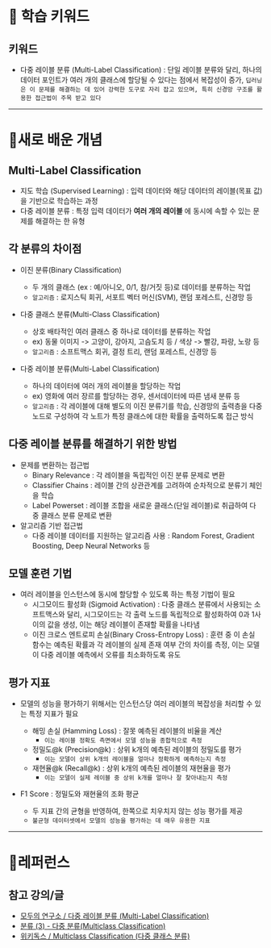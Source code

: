 # 🚀 학습 키워드

## 키워드

- 다중 레이블 분류 (Multi-Label Classification) : 단일 레이블 분류와 달리, 하나의 데이터 포인트가 여러 개의 클래스에 할당될 수 있다는 점에서 복잡성이 증가, `딥러닝은 이 문제를 해결하는 데 있어 강력한 도구로 자리 잡고 있으며, 특히 신경망 구조를 활용한 접근법이 주목 받고 있다`

---

# 📝새로 배운 개념

## Multi-Label Classification

- 지도 학습 (Supervised Learning) : 입력 데이터와 해당 데이터의 레이블(목표 값)을 기반으로 학습하는 과정
- 다중 레이블 분류 : 특정 입력 데이터가 **여러 개의 레이블** 에 동시에 속할 수 있는 문제를 해결하는 한 유형

## 각 분류의 차이점

- 이진 분류(Binary Classification)

  - 두 개의 클래스 (ex : 예/아니오, 0/1, 참/거짓 등)로 데이터를 분류하는 작업
  - `알고리즘` : 로지스틱 회귀, 서포트 벡터 머신(SVM), 랜덤 포레스트, 신경망 등

- 다중 클래스 분류(Multi-Class Classification)

  - 상호 배타적인 여러 클래스 중 하나로 데이터를 분류하는 작업
  - ex) 동물 이미지 -> 고양이, 강아지, 고슴도치 등 / 색상 -> 빨강, 파랑, 노랑 등
  - `알고리즘` : 소프트맥스 회귀, 결정 트리, 랜덤 포레스트, 신경망 등

- 다중 레이블 분류(Multi-Label Classification)
  - 하나의 데이터에 여러 개의 레이블을 할당하는 작업
  - ex) 영화에 여러 장르를 할당하는 경우, 센서데이터에 따른 냄새 분류 등
  - `알고리즘` : 각 레이블에 대해 별도의 이진 분류기를 학습, 신경망의 출력층을 다중 노드로 구성하여 각 노트가 특정 클래스에 대한 확률을 출력하도록 접근 방식

## 다중 레이블 분류를 해결하기 위한 방법

- 문제를 변환하는 접근법
  - Binary Relevance : 각 레이블을 독립적인 이진 분류 문제로 변환
  - Classifier Chains : 레이블 간의 상관관계를 고려하여 순차적으로 분류기 체인을 학습
  - Label Powerset : 레이블 조합을 새로운 클래스(단일 레이블)로 취급하여 다중 클래스 분류 문제로 변환
- 알고리즘 기반 접근법
  - 다중 레이블 데이터를 지원하는 알고리즘 사용 : Random Forest, Gradient Boosting, Deep Neural Networks 등

## 모델 훈련 기법

- 여러 레이블을 인스턴스에 동시에 할당할 수 있도록 하는 특정 기법이 필요
  - 시그모이드 활성화 (Sigmoid Activation) : 다중 클래스 분류에서 사용되는 소프트맥스와 달리, 시그모이드는 각 출력 노드를 독립적으로 활성화하여 0과 1사이의 값을 생성, 이는 해당 레이블이 존재할 확률을 나타냄
  - 이진 크로스 엔트로피 손실(Binary Cross-Entropy Loss) : 훈련 중 이 손실 함수는 예측된 확률과 각 레이블의 실제 존재 여부 간의 차이를 측정, 이는 모델이 다중 레이블 예측에서 오류를 최소화하도록 유도

## 평가 지표

- 모델의 성능을 평가하기 위해서는 인스턴스당 여러 레이블의 복잡성을 처리할 수 있는 특정 지표가 필요

  - 해밍 손실 (Hamming Loss) : 잘못 예측된 레이블의 비율을 계산
    - `이는 레이블 정확도 측면에서 모델 성능을 종합적으로 측정`
  - 정밀도@k (Precision@k) : 상위 k개의 예측된 레이블의 정밀도를 평가
    - `이는 모델이 상위 k개의 레이블을 얼마나 정확하게 예측하는지 측정`
  - 재현율@k (Recall@k) : 상위 k개의 예측된 레이블의 재현율을 평가
    - `이는 모델이 실제 레이블 중 상위 k개를 얼마나 잘 찾아내는지 측정`

- F1 Score : 정밀도와 재현율의 조화 평균
  - 두 지표 간의 균형을 반영하여, 한쪽으로 치우치지 않는 성능 평가를 제공
  - `불균형 데이터셋에서 모델의 성능을 평가하는 데 매우 유용한 지표`

---

# 🔗레퍼런스

## 참고 강의/글

- [모두의 연구소 / 다중 레이블 분류 (Multi-Label Classification)](https://modulabs.co.kr/blog/multi-label-classification)
- [분류 (3) - 다중 분류(Multiclass Classification)](https://yhyun225.tistory.com/14)
- [위키독스 / Multiclass Classification (다중 클래스 분류)](https://wikidocs.net/222524)
